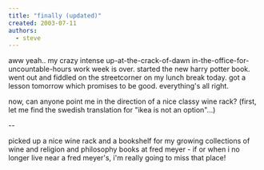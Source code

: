 ```yaml
---
title: "finally (updated)"
created: 2003-07-11
authors: 
  - steve
---
```


aww yeah.. my crazy intense up-at-the-crack-of-dawn in-the-office-for-uncountable-hours work week is over. started the new harry potter book. went out and fiddled on the streetcorner on my lunch break today. got a lesson tomorrow which promises to be good. everything's all right.  
  
  
now, can anyone point me in the direction of a nice classy wine rack? (first, let me find the swedish translation for "ikea is not an option"...)  
  
\-- 
  
picked up a nice wine rack and a bookshelf for my growing collections of wine and religion and philosophy books at fred meyer - if or when i no longer live near a fred meyer's, i'm really going to miss that place!
